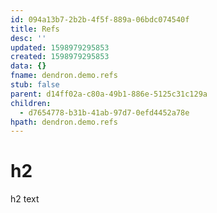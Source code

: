 ```yaml
---
id: 094a13b7-2b2b-4f5f-889a-06bdc074540f
title: Refs
desc: ''
updated: 1598979295853
created: 1598979295853
data: {}
fname: dendron.demo.refs
stub: false
parent: d14ff02a-c80a-49b1-886e-5125c31c129a
children:
  - d7654778-b31b-41ab-97d7-0efd4452a78e
hpath: dendron.demo.refs
---
```

# h2

h2 text
